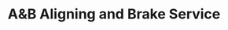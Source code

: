 ---
title: "A&B Aligning and Brake Service"
url: /eureka/aandb-aligning-and-brake-service/
shop: car repair
---